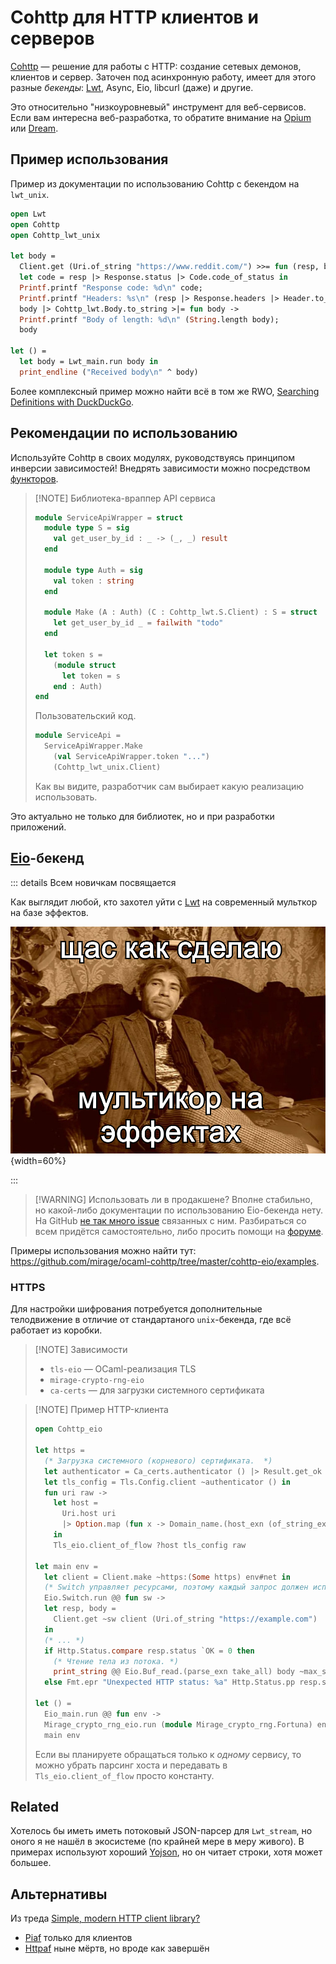 # Cohttp для HTTP клиентов и серверов

[Cohttp] &mdash; решение для работы с HTTP: создание сетевых демонов, клиентов и сервер.
Заточен под асинхронную работу, имеет для этого разные _бекенды_: [Lwt](../concurrency/lwt.md), Async, Eio, libcurl (даже) и другие.

Это относительно "низкоуровневый" инструмент для веб-сервисов. Если вам интересна веб-разработка,
то обратите внимание на [Opium](./opium.md) или [Dream](./dream.md).

## Пример использования

Пример из документации по использованию Cohttp с бекендом на `lwt_unix`.

```ocaml
open Lwt
open Cohttp
open Cohttp_lwt_unix

let body =
  Client.get (Uri.of_string "https://www.reddit.com/") >>= fun (resp, body) ->
  let code = resp |> Response.status |> Code.code_of_status in
  Printf.printf "Response code: %d\n" code;
  Printf.printf "Headers: %s\n" (resp |> Response.headers |> Header.to_string);
  body |> Cohttp_lwt.Body.to_string >|= fun body ->
  Printf.printf "Body of length: %d\n" (String.length body);
  body

let () =
  let body = Lwt_main.run body in
  print_endline ("Received body\n" ^ body)
```

Более комплексный пример можно найти всё в том же RWO, [Searching Definitions with DuckDuckGo](http://dev.realworldocaml.org/concurrent-programming.html#example-searching-definitions-with-duckduckgo).

## Рекомендации по использованию

Используйте Cohttp в своих модулях, руководствуясь принципом инверсии зависимостей! Внедрять зависимости можно посредством [функторов](https://ocaml.org/docs/functors#injecting-dependencies-using-functors).

> [!NOTE] Библиотека-враппер API сервиса
>
> ```ocaml
> module ServiceApiWrapper = struct
>   module type S = sig
>     val get_user_by_id : _ -> (_, _) result
>   end
>
>   module type Auth = sig
>     val token : string
>   end
>
>   module Make (A : Auth) (C : Cohttp_lwt.S.Client) : S = struct
>     let get_user_by_id _ = failwith "todo"
>   end
>
>   let token s =
>     (module struct
>       let token = s
>     end : Auth)
> end
> ```
>
> Пользовательский код.
>
> ```ocaml
> module ServiceApi =
>   ServiceApiWrapper.Make
>     (val ServiceApiWrapper.token "...")
>     (Cohttp_lwt_unix.Client)
> ```
>
> Как вы видите, разработчик сам выбирает какую реализацию использовать.

Это актуально не только для библиотек, но и при разработки приложений.

## [Eio](../concurrency/eio.md)-бекенд

::: details Всем новичкам посвящается

Как выглядит любой, кто захотел уйти с [Lwt](../concurrency/lwt.md) на современный мульткор на базе эффектов.

![](../../public/memes/meme_multicore.png){width=60%}

:::

> [!WARNING] Использовать ли в продакшене?
> Вполне стабильно, но какой-либо документации по использованию Eio-бекенда нету. На GitHub [не так много issue](https://github.com/mirage/ocaml-cohttp/issues?q=is%3Aissue+is%3Aopen+eio) связанных с ним. Разбираться со всем придётся самостоятельно, либо просить помощи на [форуме](../../community.md).

Примеры использования можно найти тут: <https://github.com/mirage/ocaml-cohttp/tree/master/cohttp-eio/examples>.

### HTTPS

Для настройки шифрования потребуется дополнительные телодвижение в отличие от стандартаного `unix`-бекенда, где всё работает из коробки.

> [!NOTE] Зависимости
>
> - `tls-eio` &mdash; OCaml-реализация TLS
> - `mirage-crypto-rng-eio`
> - `ca-certs` &mdash; для загрузки системного сертификата

> [!NOTE] Пример HTTP-клиента
>
> ```ocaml
> open Cohttp_eio
>
> let https =
>   (* Загрузка системного (корневого) сертификата.  *)
>   let authenticator = Ca_certs.authenticator () |> Result.get_ok in
>   let tls_config = Tls.Config.client ~authenticator () in
>   fun uri raw ->
>     let host =
>       Uri.host uri
>       |> Option.map (fun x -> Domain_name.(host_exn (of_string_exn x)))
>     in
>     Tls_eio.client_of_flow ?host tls_config raw
>
> let main env =
>   let client = Client.make ~https:(Some https) env#net in
>   (* Switch управляет ресурсами, поэтому каждый запрос должен использовать новый switch. *)
>   Eio.Switch.run @@ fun sw ->
>   let resp, body =
>     Client.get ~sw client (Uri.of_string "https://example.com")
>   in
>   (* ... *)
>   if Http.Status.compare resp.status `OK = 0 then
>     (* Чтение тела из потока. *)
>     print_string @@ Eio.Buf_read.(parse_exn take_all) body ~max_size:max_int
>   else Fmt.epr "Unexpected HTTP status: %a" Http.Status.pp resp.status
>
> let () =
>   Eio_main.run @@ fun env ->
>   Mirage_crypto_rng_eio.run (module Mirage_crypto_rng.Fortuna) env @@ fun () ->
>   main env
> ```
>
> Если вы планируете обращаться только к _одному_ сервису, то можно убрать парсинг хоста и передавать в `Tls_eio.client_of_flow` просто константу.

## Related

Хотелось бы иметь иметь потоковый JSON-парсер для `Lwt_stream`, но оного я не нашёл в экосистеме
(по крайней мере в меру живого). В примерах используют хороший [Yojson](../yojson.md),
но он читает строки, хотя может большее.

## Альтернативы

Из треда [Simple, modern HTTP client library?](https://discuss.ocaml.org/t/simple-modern-http-client-library/11239)

- [Piaf](https://github.com/anmonteiro/piaf) только для клиентов
- [Httpaf](https://github.com/inhabitedtype/httpaf) ныне мёртв, но вроде как завершён

[Cohttp]: https://github.com/mirage/ocaml-cohttp
